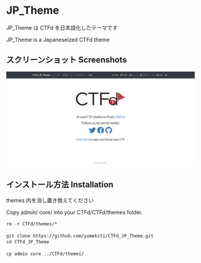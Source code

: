 # JP_Theme

JP_Theme は CTFd を日本語化したテーマです

JP_Theme is a Japaneseized CTFd theme

## スクリーンショット Screenshots

![index](./images/index.png)

## インストール方法 Installation

themes 内を消し置き換えてください

Copy admin/ core/ into your CTFd/CTFd/themes folder.

```shell
rm -r CTFd/themes/*

git clone https://github.com/yumekiti/CTFd_JP_Theme.git
cd CTFd_JP_Theme

cp admin core ../CTFd/themes/
```
